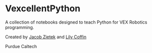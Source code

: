 # VexcellentPython

A collection of notebooks designed to teach Python for VEX Robotics programming.



Created by [Jacob Zietek](https://github.com/jacob-zietek) and [Lily Coffin](https://github.com/lilycoffinn)

Purdue
Caltech
